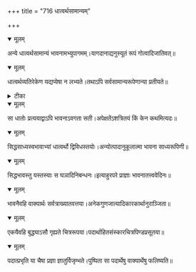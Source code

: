 +++
title = "716 धात्वर्थसामान्यम्"

+++


<details open><summary>मूलम्</summary>

अन्ये धात्वर्थसामान्यं भावनामभ्युपागमम्।यागदानाद्यनुस्यूतं रूपं गोत्वादिजातिवत्॥
</details>



<details open><summary>मूलम्</summary>

धात्वर्थव्यतिरेकेण यद्यप्येषा न लभ्यते।तथाऽपि सर्वसामान्यरूपेणान्या प्रतीयते॥
</details>



<details><summary>टीका</summary>

तन्त्र.[351]
</details>



<details open><summary>मूलम्</summary>

सा धातोः प्रत्ययाद्वाऽपि भावनाऽवगता सती।अपेक्षतेंऽशत्रितयं किं केन कथमित्यदः॥
</details>



<details open><summary>मूलम्</summary>

सिद्धसाध्यस्वभावाभ्यां धात्वर्थो द्विविधस्तयोः।अन्योत्पादानुकूलात्मा भावना साध्यरूपिणी॥
</details>



<details open><summary>मूलम्</summary>

सिद्धभावस्तु यस्तस्याः स घञादिनिबन्धनः।इत्याहुरपरे प्राज्ञाः भावनातत्त्ववेदिनः॥
</details>



<details open><summary>मूलम्</summary>

भावनैवहि वाक्यार्थः सर्वत्राख्यातवत्तया।अनेकगुणजात्यादिकारकार्थानुराञ्जिता॥
</details>



<details open><summary>मूलम्</summary>

एकयैवहि बुद्ध्याऽसौ गृह्यते चित्ररूपया।पदार्थाहितसंस्कारचित्रपिण्डप्रसूतया॥
</details>



<details open><summary>मूलम्</summary>

पदात्प्रभृति या चैषा प्रज्ञा ज्ञातुर्विजृम्भते।पुष्पिता सा पदार्थेषु वाक्यार्थेषु फलिष्यति॥
</details>

